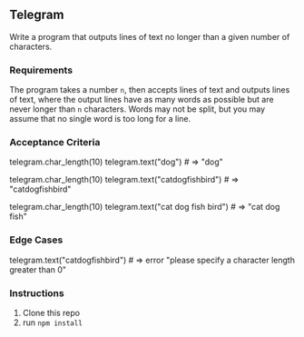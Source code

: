 ## Telegram

Write a program that outputs lines of text no longer than a given number of characters.

### Requirements

The program takes a number `n`, then accepts lines of text and outputs lines of text, where the output lines have as many words as possible but are never longer than `n` characters. Words may not be split, but you may assume that no single word is too long for a line.

### Acceptance Criteria

telegram.char_length(10)
telegram.text("dog") # => "dog"

telegram.char_length(10)
telegram.text("catdogfishbird") # => "catdogfishbird"

telegram.char_length(10)
telegram.text("cat dog fish bird") # => "cat dog fish"

### Edge Cases

telegram.text("catdogfishbird") # => error "please specify a character length greater than 0"

### Instructions

1. Clone this repo
2. run `npm install`
